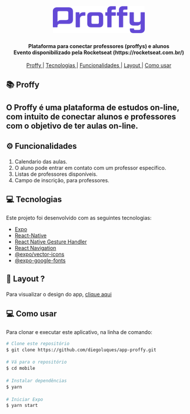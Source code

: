 <h1 align="center" >
  <img src="./assets/proffy.png" width='250'>
</h1>

<h4 align="center">
  Plataforma para conectar professores (proffys) e alunos</br>
  Evento disponibilizado pela Rocketseat (https://rocketseat.com.br/)
</h4>

<p align="center">
  <a href='#proffy'>Proffy </a>|
  <a href='#tecnologies'>Tecnologias </a>|
  <a href='#functionalities'>Funcionalidades </a>|
  <a href='#layout'>Layout </a>|
  <a href="#como">Como usar </a>
</p>

## <p id='proffy'>📚 Proffy </p>
O Proffy é uma plataforma de estudos on-line, com intuito de conectar alunos e professores com o objetivo de ter aulas on-line.
---
## <p id='functionalities'> ⚙ Funcionalidades </p>
1. Calendario das aulas.
2. O aluno pode entrar em contato com um professor específico.
3. Listas de professores disponíveis.
4. Campo de inscrição, para professores.

## <p id='tecnologies'>💻 Tecnologias </p>

Este projeto foi desenvolvido com as seguintes tecnologias:

-  [Expo](https://expo.io/)
-  [React-Native](https://facebook.github.io/react-native/)
-  [React Native Gesture Handler](https://kmagiera.github.io/react-native-gesture-handler/)
-  [React Navigation](https://reactnavigation.org/)
-  [@expo/vector-icons](https://expo.github.io/vector-icons/)
-  [@expo-google-fonts](https://github.com/expo/google-fonts/)

## <p id='layout'>🎨 Layout ? </p>

  Para visualizar o design do app, <a target="_blank" href="https://www.figma.com/file/e33KvgUpFdunXxJjHnK7CG/Proffy-Mobile">clique aqui</a>

## <p id='como'>💻 Como usar </p>

Para clonar e executar este aplicativo, na linha de comando:

```bash
# Clone este repositório
$ git clone https://github.com/diegoluques/app-proffy.git

# Vá para o repositório
$ cd mobile

# Instalar dependências
$ yarn

# Iniciar Expo
$ yarn start
```

